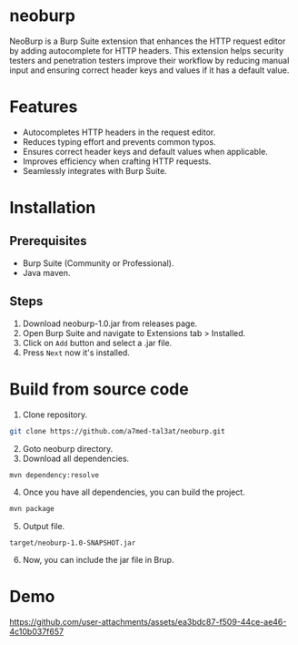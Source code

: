 # neoburp

NeoBurp is a Burp Suite extension that enhances the HTTP request editor by adding autocomplete for HTTP headers. This extension helps security testers and penetration testers improve their workflow by reducing manual input and ensuring correct header keys and values if it has a default value.

# Features

- Autocompletes HTTP headers in the request editor.
- Reduces typing effort and prevents common typos.
- Ensures correct header keys and default values when applicable.
- Improves efficiency when crafting HTTP requests.
- Seamlessly integrates with Burp Suite.

# Installation
## Prerequisites
- Burp Suite (Community or Professional).
- Java maven.

## Steps
1. Download neoburp-1.0.jar from releases page.
2. Open Burp Suite and navigate to Extensions tab > Installed.
3. Click on `Add` button and select a .jar file.
4. Press `Next` now it's installed.

# Build from source code
1. Clone repository.
```bash
git clone https://github.com/a7med-tal3at/neoburp.git
```
2. Goto neoburp directory.
3. Download all dependencies.
```bash
mvn dependency:resolve
```
4. Once you have all dependencies, you can build the project.
```bash
mvn package
```
5. Output file.
``` 
target/neoburp-1.0-SNAPSHOT.jar
```
6. Now, you can include the jar file in Brup.

# Demo

https://github.com/user-attachments/assets/ea3bdc87-f509-44ce-ae46-4c10b037f657
